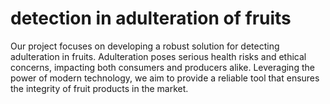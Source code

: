 # detection in adulteration of fruits
 Our project focuses on developing a robust solution for detecting adulteration in fruits. Adulteration poses serious health risks and ethical concerns, impacting both consumers and producers alike. Leveraging the power of modern technology, we aim to provide a reliable tool that ensures the integrity of fruit products in the market.
